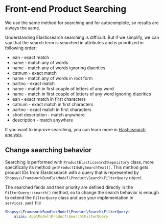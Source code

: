 # Front-end Product Searching

We use the same method for searching and for autocomplete, so results are always the same.

Understanding Elasticsearch searching is difficult.
But if we simplify, we can say that the search term is searched in attributes and is prioritized in following order:

-   ean - exact match
-   name - match any of words
-   name - match any of words ignoring diacritics
-   catnum - exact match
-   name - match any of words in root form
-   partno - exact match
-   name - match in first couple of letters of any word
-   name - match in first couple of letters of any word ignoring diacritics
-   ean - exact match in first characters
-   catnum - exact match in first characters
-   partno - exact match in first characters
-   short description - match anywhere
-   description - match anywhere

If you want to improve searching, you can learn more in [Elasticsearch analysis](https://www.elastic.co/guide/en/elasticsearch/reference/current/analysis.html).

## Change searching behavior

Searching is performed with `ProductElasticsearchRepository` class, more specifically its method `getProductIdsBySearchText()`.
This method gets product IDs from Elasticsearch with a query that is represented by `Shopsys\FrameworkBundle\Model\Product\Search\FilterQuery` object.

The searched fields and their priority are defined directly in the `FilterQuery::search()` method,
so to change the search behavior is enough to extend the `FilterQuery` class and use your implementation in `services.yaml` file

```yaml
Shopsys\FrameworkBundle\Model\Product\Search\FilterQuery:
    alias: App\Model\Product\Search\FilterQuery
```
